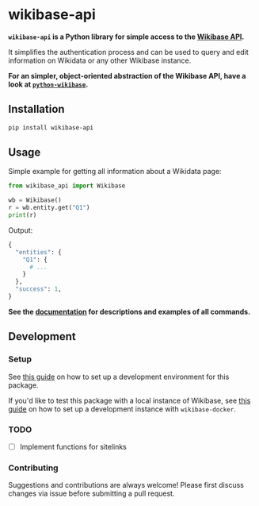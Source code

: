 # wikibase-api

**`wikibase-api` is a Python library for simple access to the [Wikibase API](https://www.wikidata.org/w/api.php?action=help).**

It simplifies the authentication process and can be used to query and edit information on Wikidata or any other Wikibase instance.

**For an simpler, object-oriented abstraction of the Wikibase API, have a look at [`python-wikibase`](https://github.com/samuelmeuli/python-wikibase).**

## Installation

```sh
pip install wikibase-api
```

## Usage

Simple example for getting all information about a Wikidata page:

```py
from wikibase_api import Wikibase

wb = Wikibase()
r = wb.entity.get("Q1")
print(r)
```

Output:

```python
{
  "entities": {
    "Q1": {
      # ...
    }
  },
  "success": 1,
}
```

**See the [documentation](https://wikibase-api.readthedocs.io) for descriptions and examples of all commands.**

## Development

### Setup

See [this guide](https://wikibase-api.readthedocs.io/en/latest/development/development.html) on how to set up a development environment for this package.

If you'd like to test this package with a local instance of Wikibase, see [this guide](https://wikibase-api.readthedocs.io/en/latest/guides/local_wikibase_instance.html) on how to set up a development instance with `wikibase-docker`.

### TODO

- [ ] Implement functions for sitelinks

### Contributing

Suggestions and contributions are always welcome! Please first discuss changes via issue before submitting a pull request.
